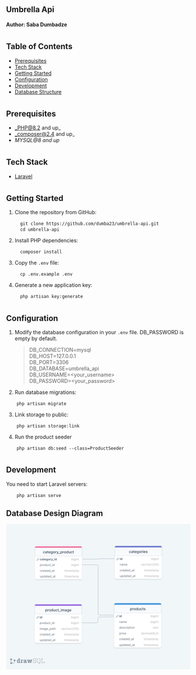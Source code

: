 ## Umbrella Api
#### Author: Saba Dumbadze

#

## Table of Contents

* [Prerequisites](#prerequisites)
* [Tech Stack](#tech-stack)
* [Getting Started](#getting-started)
* [Configuration](#configuration)
* [Development](#development)
* [Database Structure](#database-structure)

#

## Prerequisites

* _PHP@8.2 and up_
* _composer@2.4 and up_
* _MYSQL@8 and up_

#

## Tech Stack

-   [Laravel](https://laravel.com/)

#

## Getting Started

1. Clone the repository from GitHub:
    ```shell
      git clone https://github.com/dumba23/umbrella-api.git
      cd umbrella-api
    ```
2. Install PHP dependencies:
    ```shell
      composer install
    ```
3. Copy the `.env` file:
    ```shell
      cp .env.example .env
    ```
4. Generate a new application key:
    ```shell
      php artisan key:generate
    ```

#

## Configuration

1. Modify the database configuration in your `.env` file. DB_PASSWORD is empty by default.
   > DB_CONNECTION=mysql <br>
   DB_HOST=127.0.0.1 <br>
   DB_PORT=3306 <br>
   DB_DATABASE=umbrella_api <br>
   DB_USERNAME=<your_username> <br>
   DB_PASSWORD=<your_password> <br>
2. Run database migrations:

```shell
    php artisan migrate
```

3. Link storage to public:

```shell
    php artisan storage:link
```

4. Run the product seeder

```shell
    php artisan db:seed --class=ProductSeeder
```

#

## Development

You need to start Laravel servers:

```shell
    php artisan serve
```

## Database Design Diagram

![](resources/assets/readme/drawSQL.png)

#
